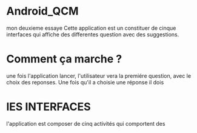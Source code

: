 ﻿# Android_QCM
mon deuxieme essaye
Cette application est un constituer de cinque interfaces qui affiche des differentes question avec des suggestions.
# Comment ça marche ?
une fois l'application lancer, l'utilisateur vera la premiére question, avec le choix des reponses.
Une fois qu'il a choisie une réponse il dois 
# lES INTERFACES
l'application est composer de cinq activités qui comportent des 
